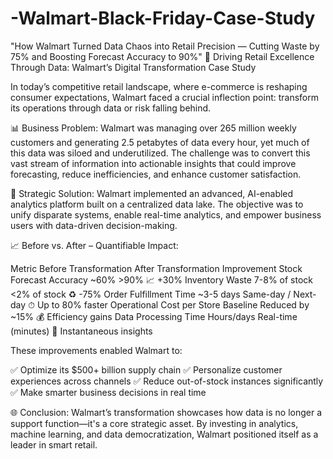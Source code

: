 # -Walmart-Black-Friday-Case-Study
"How Walmart Turned Data Chaos into Retail Precision — Cutting Waste by 75% and Boosting Forecast Accuracy to 90%" 🔵 Driving Retail Excellence Through Data: Walmart’s Digital Transformation Case Study

In today’s competitive retail landscape, where e-commerce is reshaping consumer expectations, Walmart faced a crucial inflection point: transform its operations through data or risk falling behind.

📊 Business Problem: Walmart was managing over 265 million weekly customers and generating 2.5 petabytes of data every hour, yet much of this data was siloed and underutilized. The challenge was to convert this vast stream of information into actionable insights that could improve forecasting, reduce inefficiencies, and enhance customer satisfaction.

🧠 Strategic Solution: Walmart implemented an advanced, AI-enabled analytics platform built on a centralized data lake. The objective was to unify disparate systems, enable real-time analytics, and empower business users with data-driven decision-making.

📈 Before vs. After – Quantifiable Impact:

Metric Before Transformation After Transformation Improvement Stock Forecast Accuracy ~60% >90% 📈 +30% Inventory Waste 7-8% of stock <2% of stock ♻ -75% Order Fulfillment Time ~3-5 days Same-day / Next-day ⏱ Up to 80% faster Operational Cost per Store Baseline Reduced by ~15% 💰 Efficiency gains Data Processing Time Hours/days Real-time (minutes) 🚀 Instantaneous insights

These improvements enabled Walmart to:

✅ Optimize its $500+ billion supply chain ✅ Personalize customer experiences across channels ✅ Reduce out-of-stock instances significantly ✅ Make smarter business decisions in real time

🌐 Conclusion: Walmart’s transformation showcases how data is no longer a support function—it's a core strategic asset. By investing in analytics, machine learning, and data democratization, Walmart positioned itself as a leader in smart retail.
